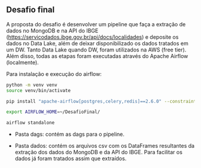 ##  Desafio final

A proposta do desafio é desenvolver um pipeline que faça a extração de dados no MongoDB e na API do IBGE (https://servicodados.ibge.gov.br/api/docs/localidades) e deposite os dados no Data Lake, além de deixar disponibilizado os dados tratados em um DW. Tanto Data Lake quando DW, foram utilizados na AWS (free tier). Além disso, todas as etapas foram executadas através do Apache Airflow (localmente).

Para instalação e execução do airflow:

```sh
python -m venv venv
source venv/bin/activate

pip install "apache-airflow[postgres,celery,redis]==2.6.0" --constraint "https://raw.githubusercontent.com/apache/airflow/constraints-2.6.0/constraints-3.10.txt"

export AIRFLOW_HOME=~/DesafioFinal/

airflow standalone
```

- Pasta dags: contém as dags para o pipeline.

- Pasta dados: contém os arquivos csv com os DataFrames resultantes da extração dos dados do MongoDB e da API do IBGE. Para facilitar os dados já foram tratados assim que extraídos.